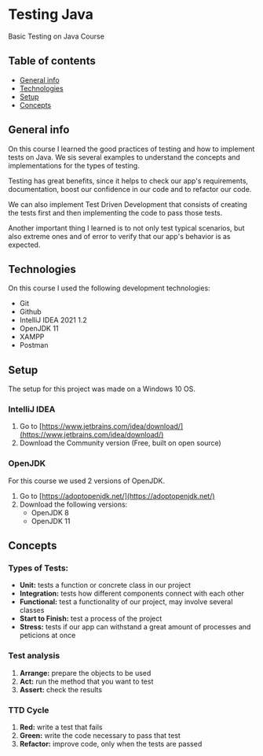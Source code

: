 # Testing Java
Basic Testing on Java Course

## Table of contents

* [General info](#general-info) 
* [Technologies](#technologies) 
* [Setup](#setup)
* [Concepts](#concepts)

## General info

On this course I learned the good practices of testing and how to implement tests on Java. We sis several examples to understand the concepts and implementations for the types of testing.

Testing has great benefits, since it helps to check our app's requirements, documentation, boost our confidence in our code and to refactor our code.

We can also implement Test Driven Development that consists of creating the tests first and then implementing the code to pass those tests.

Another important thing I learned is to not only test typical scenarios, but also extreme ones and of error to verify that our app's behavior is as expected.

## Technologies

On this course I used the following development technologies:
 <!-- - Visual Studio Code -->
 - Git
 - Github
 - IntelliJ IDEA 2021 1.2
 - OpenJDK 11
 - XAMPP
 - Postman

## Setup

The setup for this project was made on a Windows 10 OS.

### IntelliJ IDEA

1. Go to [https://www.jetbrains.com/idea/download/](https://www.jetbrains.com/idea/download/)
2. Download the Community version (Free, built on open source)

### OpenJDK
For this course we used 2 versions of OpenJDK.

1. Go to [https://adoptopenjdk.net/](https://adoptopenjdk.net/)
2. Download the following versions:
    - OpenJDK 8
    - OpenJDK 11


## Concepts

### Types of Tests:
* **Unit:** tests a function or concrete class in our project
* **Integration:** tests how different components connect with each other
* **Functional:** test a functionality of our project, may involve several classes
* **Start to Finish:** test a process of the project
* **Stress:** tests if our app can withstand a great amount of processes and peticions at once

### Test analysis
1. **Arrange:** prepare the objects to be used
2. **Act:** run the method that you want to test
3. **Assert:** check the results

### TTD Cycle
1. **Red:** write a test that fails
2. **Green:** write the code necessary to pass that test
3. **Refactor:** improve code, only when the tests are passed

